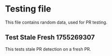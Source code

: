 # Testing file

This file contains random data, used for PR testing.


## Test Stale Fresh 1755269307

This tests stale PR detection on a fresh PR.
